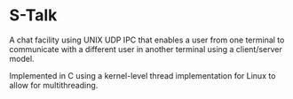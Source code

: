# S-Talk
A chat facility using UNIX UDP IPC that enables a user from one terminal to communicate with a different user in another terminal using a client/server model.

Implemented in C using a kernel-level thread implementation for Linux to allow for multithreading.
